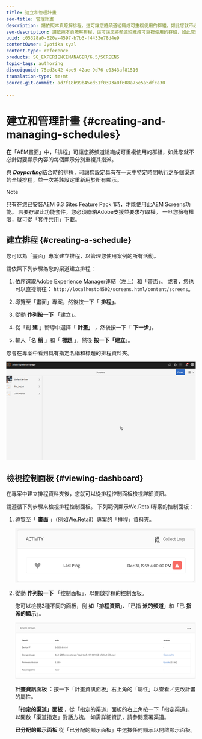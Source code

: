```yaml
---
title: 建立和管理計畫
seo-title: 管理計畫
description: 請依照本頁瞭解排程，這可讓您將頻道組織成可重複使用的群組，如此您就不必針對要顯示內容的每個顯示分別重複其指派。
seo-description: 請依照本頁瞭解排程，這可讓您將頻道組織成可重複使用的群組，如此您就不必針對要顯示內容的每個顯示分別重複其指派。
uuid: c05328a0-620a-4597-b7b3-f4433e78d4e9
contentOwner: Jyotika syal
content-type: reference
products: SG_EXPERIENCEMANAGER/6.5/SCREENS
topic-tags: authoring
discoiquuid: 75ed3c42-4be9-42ae-9d76-e0343af81516
translation-type: tm+mt
source-git-commit: ad7f18b99b45ed51f0393a0f608a75e5a5dfca30

---
```



# 建立和管理計畫 {#creating-and-managing-schedules}

**在**「AEM畫面」中，「排程」可讓您將頻道組織成可重複使用的群組，如此您就不必針對要顯示內容的每個顯示分別重複其指派。

與 ***Dayparting***&#x200B;結合時的排程，可讓您設定具有在一天中特定時間執行之多個渠道的全域排程，並一次將該設定重新用於所有顯示。

>[!NOTE]
>
>只有在您已安裝AEM 6.3 Sites Feature Pack 1時，才能使用此AEM Screens功能。 若要存取此功能套件，您必須聯絡Adobe支援並要求存取權。 一旦您擁有權限，就可從「套件共用」下載。

## 建立排程 {#creating-a-schedule}

您可以為「畫面」專案建立排程，以管理您使用案例的所有活動。

請依照下列步驟為您的渠道建立排程：

1. 依序選取Adobe Experience Manager連結（左上）和「畫面」。 或者，您也可以直接前往： `http://localhost:4502/screens.html/content/screens`。
1. 導覽至「畫面」專案，然後按一下「 **排程」**。
1. 從動 **作列按一下** 「建立」。
1. 從「創 **建** 」嚮導中選擇「 **計畫」** ，然後按一下「 **下一步**」。

1. 輸入「名 **稱** 」和「 **標題** 」，然後 **按一下「建立**」。

您會在專案中看到具有指定名稱和標題的排程資料夾。

![chlimage_1](assets/chlimage_1.gif)

## 檢視控制面板 {#viewing-dashboard}

在專案中建立排程資料夾後，您就可以從排程控制面板檢視詳細資訊。

請遵循下列步驟來檢視排程控制面板。 下列範例顯示We.Retail專案的控制面板：

1. 導覽至「 **畫面** 」（例如We.Retail）專案的「排程」資料夾。

   ![chlimage_1](assets/chlimage_1.png)

1. 從動 **作列按一下** 「控制面板」，以開啟排程的控制面板。

   您可以檢視3種不同的面板，例 **如「排程資訊**」、「已指 **派的頻道**」和「已 **指派的顯示」**。

   ![chlimage_1-1](assets/chlimage_1-1.png)

   **計畫資訊面板** ：按一下「計畫資訊面板」右上角的「屬性」以查看／更改計畫的屬性。

   **「指定的渠道」面板** ，從「指定的渠道」面板的右上角按一下「指定渠道」，以開啟「渠道指定」對話方塊。 如需詳細資訊，請參閱簽署渠道。

   **已分配的顯示面板** 從「已分配的顯示面板」中選擇任何顯示以開啟顯示面板。

